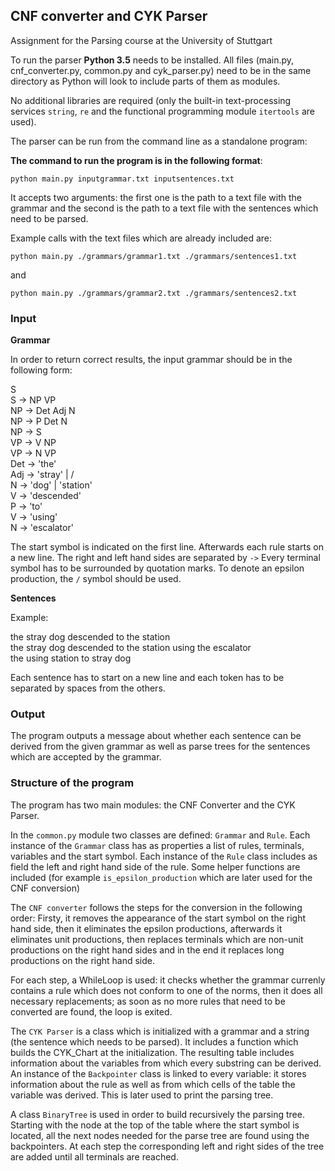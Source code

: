 ## CNF converter and CYK Parser

Assignment for the Parsing course at the University of Stuttgart

To run the parser **Python 3.5** needs to be installed. All files (main.py, cnf_converter.py, common.py and cyk_parser.py) need to be in the same directory as Python will look to include parts of them as modules.

No additional libraries are required (only the built-in text-processing services `string`, `re` and the functional programming module `itertools` are used).

The parser can be run from the command line as a standalone program:

**The command to run the program is in the following format**:

```
python main.py inputgrammar.txt inputsentences.txt
```

It accepts two arguments: the first one is the path to a text file with the grammar and the second is the path to a text file with the sentences which need to be parsed.

Example calls with the text files which are already included are:

```
python main.py ./grammars/grammar1.txt ./grammars/sentences1.txt
```

and

```
python main.py ./grammars/grammar2.txt ./grammars/sentences2.txt
```

### Input

**Grammar**

In order to return correct results, the input grammar should be in the following form:

S<br/>
S -> NP VP<br/>
NP -> Det Adj N<br/>
NP -> P Det N<br/>
NP -> S<br/>
VP -> V NP<br/>
VP -> N VP<br/>
Det -> 'the'<br/>
Adj -> 'stray' | /<br/>
N -> 'dog' | 'station'<br/>
V -> 'descended'<br/>
P -> 'to'<br/>
V -> 'using'<br/>
N -> 'escalator'<br/>

The start symbol is indicated on the first line. Afterwards each rule starts on a new line. The right and left hand sides are separated by `->`
Every terminal symbol has to be surrounded by quotation marks. To denote an epsilon production, the `/` symbol should be used.

**Sentences**

Example:

the stray dog descended to the station<br/>
the stray dog descended to the station using the escalator<br/>
the using station to stray dog<br/>

Each sentence has to start on a new line and each token has to be separated by spaces from the others.

### Output

The program outputs a message about whether each sentence can be derived from the given grammar as well as parse trees for the sentences which are accepted by the grammar.


### Structure of the program

The program has two main modules: the CNF Converter and the CYK Parser.

In the `common.py` module two classes are defined: `Grammar` and `Rule`. Each instance of the `Grammar` class has as properties a list of rules, terminals, variables and the start symbol. Each instance of the `Rule` class includes as field the left and right hand side of the rule. Some helper functions are included (for example `is_epsilon_production` which are later used for the CNF conversion)

The `CNF converter` follows the steps for the conversion in the following order: Firsty, it removes the appearance of the start symbol on the right hand side, then it eliminates the epsilon productions, afterwards it eliminates unit productions, then replaces terminals which are non-unit productions on the right hand sides and in the end it replaces long productions on the right hand side.

For each step, a WhileLoop is used: it checks whether the grammar currenly contains a rule which does not conform to one of the norms, then it does all necessary replacements; as soon as no more rules that need to be converted are found, the loop is exited.

The `CYK Parser` is a class which is initialized with a grammar and a string (the sentence which needs to be parsed). It includes a function which builds the CYK_Chart at the initialization.
The resulting table includes information about the variables from which every substring can be derived. An instance of the `Backpointer` class is linked to every variable: it stores information about the rule as well as from which cells of the table the variable was derived. This is later used to print the parsing tree.

A class `BinaryTree` is used in order to build recursively the parsing tree. Starting with the node at the top of the table where the start symbol is located, all the next nodes needed for the parse tree are found using the backpointers. At each step the corresponding left and right sides of the tree are added until all terminals are reached.

